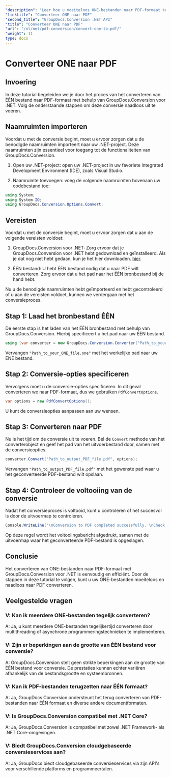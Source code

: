 ```yaml
---
"description": "Leer hoe u moeiteloos ONE-bestanden naar PDF-formaat kunt converteren met GroupDocs.Conversion voor .NET. Volg onze stapsgewijze handleiding."
"linktitle": "Converteer ONE naar PDF"
"second_title": "GroupDocs.Conversion .NET API"
"title": "Converteer ONE naar PDF"
"url": "/nl/net/pdf-conversion/convert-one-to-pdf/"
"weight": 11
type: docs
---
```

# Converteer ONE naar PDF

## Invoering

In deze tutorial begeleiden we je door het proces van het converteren van ÉÉN bestand naar PDF-formaat met behulp van GroupDocs.Conversion voor .NET. Volg de onderstaande stappen om deze conversie naadloos uit te voeren.

## Naamruimten importeren

Voordat u met de conversie begint, moet u ervoor zorgen dat u de benodigde naamruimten importeert naar uw .NET-project. Deze naamruimten zijn essentieel voor toegang tot de functionaliteiten van GroupDocs.Conversion.

1. Open uw .NET-project: open uw .NET-project in uw favoriete Integrated Development Environment (IDE), zoals Visual Studio.

2. Naamruimte toevoegen: voeg de volgende naamruimten bovenaan uw codebestand toe:

```csharp
using System;
using System.IO;
using GroupDocs.Conversion.Options.Convert;
```

## Vereisten

Voordat u met de conversie begint, moet u ervoor zorgen dat u aan de volgende vereisten voldoet:

1. GroupDocs.Conversion voor .NET: Zorg ervoor dat je GroupDocs.Conversion voor .NET hebt gedownload en geïnstalleerd. Als je dat nog niet hebt gedaan, kun je het hier downloaden. [hier](https://releases.groupdocs.com/conversion/net/).

2. ÉÉN bestand: U hebt ÉÉN bestand nodig dat u naar PDF wilt converteren. Zorg ervoor dat u het pad naar het ÉÉN bronbestand bij de hand hebt.

Nu u de benodigde naamruimten hebt geïmporteerd en hebt gecontroleerd of u aan de vereisten voldoet, kunnen we verdergaan met het conversieproces.

## Stap 1: Laad het bronbestand ÉÉN

De eerste stap is het laden van het ÉÉN bronbestand met behulp van GroupDocs.Conversion. Hierbij specificeert u het pad naar uw ÉÉN bestand.

```csharp
using (var converter = new GroupDocs.Conversion.Converter("Path_to_your_ONE_file.one"))
```

Vervangen `"Path_to_your_ONE_file.one"` met het werkelijke pad naar uw ENE bestand.

## Stap 2: Conversie-opties specificeren

Vervolgens moet u de conversie-opties specificeren. In dit geval converteren we naar PDF-formaat, dus we gebruiken `PdfConvertOptions`.

```csharp
var options = new PdfConvertOptions();
```

U kunt de conversieopties aanpassen aan uw wensen.

## Stap 3: Converteren naar PDF

Nu is het tijd om de conversie uit te voeren. Bel de `Convert` methode van het converterobject en geef het pad van het uitvoerbestand door, samen met de conversieopties.

```csharp
converter.Convert("Path_to_output_PDF_file.pdf", options);
```

Vervangen `"Path_to_output_PDF_file.pdf"` met het gewenste pad waar u het geconverteerde PDF-bestand wilt opslaan.

## Stap 4: Controleer de voltooiing van de conversie

Nadat het conversieproces is voltooid, kunt u controleren of het succesvol is door de uitvoermap te controleren.

```csharp
Console.WriteLine("\nConversion to PDF completed successfully. \nCheck output in {0}", outputFolder);
```

Op deze regel wordt het voltooiingsbericht afgedrukt, samen met de uitvoermap waar het geconverteerde PDF-bestand is opgeslagen.

## Conclusie

Het converteren van ONE-bestanden naar PDF-formaat met GroupDocs.Conversion voor .NET is eenvoudig en efficiënt. Door de stappen in deze tutorial te volgen, kunt u uw ONE-bestanden moeiteloos en naadloos naar PDF converteren.

## Veelgestelde vragen

### V: Kan ik meerdere ONE-bestanden tegelijk converteren?

A: Ja, u kunt meerdere ONE-bestanden tegelijkertijd converteren door multithreading of asynchrone programmeringstechnieken te implementeren.

### V: Zijn er beperkingen aan de grootte van ÉÉN bestand voor conversie?

A: GroupDocs.Conversion stelt geen strikte beperkingen aan de grootte van ÉÉN bestand voor conversie. De prestaties kunnen echter variëren afhankelijk van de bestandsgrootte en systeembronnen.

### V: Kan ik PDF-bestanden terugzetten naar ÉÉN formaat?

A: Ja, GroupDocs.Conversion ondersteunt het terug converteren van PDF-bestanden naar ÉÉN formaat en diverse andere documentformaten.

### V: Is GroupDocs.Conversion compatibel met .NET Core?

A: Ja, GroupDocs.Conversion is compatibel met zowel .NET Framework- als .NET Core-omgevingen.

### V: Biedt GroupDocs.Conversion cloudgebaseerde conversieservices aan?

A: Ja, GroupDocs biedt cloudgebaseerde conversieservices via zijn API's voor verschillende platforms en programmeertalen.